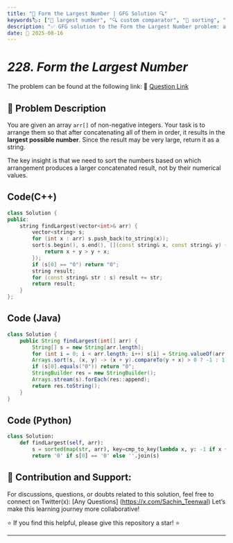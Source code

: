```yaml
---
title: "🔢 Form the Largest Number | GFG Solution 🔍"
keywords🏷️: ["🔢 largest number", "🔍 custom comparator", "📍 sorting", "📈 string manipulation", "📘 GFG", "🏁 competitive programming", "📚 DSA"]
description: "✅ GFG solution to the Form the Largest Number problem: arrange integers to form the largest possible number using custom comparator sorting technique. 🚀"
date: 📅 2025-08-16
---
```


# *228. Form the Largest Number*

The problem can be found at the following link: 🔗 [Question Link](https://www.geeksforgeeks.org/problems/largest-number-formed-from-an-array1117/1)

## **🧩 Problem Description**

You are given an array `arr[]` of non-negative integers. Your task is to arrange them so that after concatenating all of them in order, it results in the **largest possible number**. Since the result may be very large, return it as a string.

The key insight is that we need to sort the numbers based on which arrangement produces a larger concatenated result, not by their numerical values.


## Code(C++)
```cpp
class Solution {
public:
    string findLargest(vector<int>& arr) {
        vector<string> s;
        for (int x : arr) s.push_back(to_string(x));
        sort(s.begin(), s.end(), [](const string& x, const string& y) { 
            return x + y > y + x; 
        });
        if (s[0] == "0") return "0";
        string result;
        for (const string& str : s) result += str;
        return result;
    }
};
```

## Code (Java)

```java
class Solution {
    public String findLargest(int[] arr) {
        String[] s = new String[arr.length];
        for (int i = 0; i < arr.length; i++) s[i] = String.valueOf(arr[i]);
        Arrays.sort(s, (x, y) -> (x + y).compareTo(y + x) > 0 ? -1 : 1); 
        if (s[0].equals("0")) return "0";
        StringBuilder res = new StringBuilder();
        Arrays.stream(s).forEach(res::append);
        return res.toString();
    }
}
```

## Code (Python)

```python
class Solution:
    def findLargest(self, arr):
        s = sorted(map(str, arr), key=cmp_to_key(lambda x, y: -1 if x + y > y + x else 1))
        return '0' if s[0] == '0' else ''.join(s)
```



## 🎯 **Contribution and Support:**

For discussions, questions, or doubts related to this solution, feel free to connect on Twitter(x): [Any Questions] (https://x.com/Sachin_Teenwal) Let’s make this learning journey more collaborative!

⭐ If you find this helpful, please give this repository a star! ⭐

---

